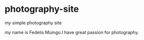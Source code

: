 # photography-site
my simple photography site

my name is Fedelis Muingo.I have great passion for photography.
